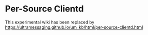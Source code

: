 # Per-Source Clientd

This experimental wiki has been replaced by https://ultramessaging.github.io/um_kb/html/per-source-clientd.html
